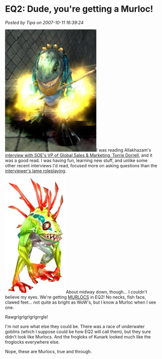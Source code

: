 # EQ2: Dude, you're getting a Murloc!

*Posted by Tipa on 2007-10-11 16:39:24*

![](../uploads/2007/10/eq2murloc.jpg)I was reading Allakhazam's [interview with SOE's VP of Global Sales & Marketing, Torrie Dorrell](http://eq2.allakhazam.com/db/guides.html?guide=1089), and it was a good read. I was having fun, learning new stuff, and unlike some other recent interviews I'd read, focused more on asking questions than the [interviewer's lame roleplaying](http://eq2.allakhazam.com/db/guides.html?guide=1086).

![](../uploads/2007/10/warcraft_murlock.jpg)About midway down, though... I couldn't believe my eyes. We're getting [MURLOCS](http://en.wikipedia.org/wiki/Murloc) in EQ2! No necks, fish face, clawed feet... not quite as bright as WoW's, but I know a Murloc when I see one.

Rawgrlgrlgrlgrlgrrgle!

I'm not sure what else they could be. There was a race of underwater goblins (which I suppose could be how EQ2 will call them), but they sure didn't look like Murlocs. And the frogloks of Kunark looked much like the froglocks everywhere else.

Nope, these are Murlocs, true and through.
